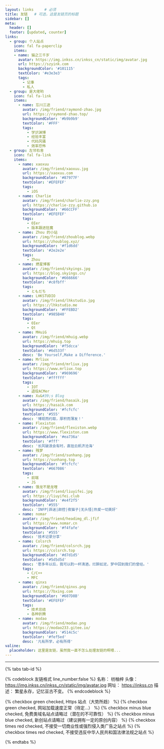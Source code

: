 ```yaml
---
layout: links     # 必须
title: 友链   # 可选，这是友链页的标题
sidebar: []
meta:
  header: []
  footer: [updated, counter]
links:
  - group: 个人站点
    icon: fal fa-paperclip
    items:
    - name: 猫之三千岁
      avatar: https://img.inkss.cn/inkss_cn/static/img/avatar.jpg
      url: https://szyink.com
      backgroundColor: '#101115'
      textColor: '#e3e3e3'
      tags:
        - 记事
        - 私人
  - group: 是大佬哟
    icon: fal fa-link
    items:
      - name: 忘川三途
        avatar: /img/friend/raymond-zhao.jpg
        url: https://raymond-zhao.top/
        backgroundColor: '#b9b9b9'
        textColor: '#FFF'
        tags:
          - 学识渊博
          - 经验丰富
          - 代码风骚
          - 效率恐怖
  - group: 左邻右舍
    icon: fal fa-link
    items:
      - name: xaoxuu
        avatar: /img/friend/xaoxuu.jpg
        url: https://xaoxuu.com
        backgroundColor: '#87977F'
        textColor: '#EFEFEF'
        tags:
          - iOS
      - name: Charlie
        avatar: /img/friend/charlie-zzy.png
        url: https://charlie-zzy.github.io
        backgroundColor: '#66CCFF'
        textColor: '#EFEFEF'
        tags:
          - OIer
          - 版本跟进狂魔
      - name: Zhou 的小站
        avatar: /img/friend/zhoublog.webp
        url: https://zhoublog.xyz/
        backgroundColor: '#f1d6dd'
        textColor: '#2e2e2e'
        tags:
          - Zhou
      - name: 燃星博客
        avatar: /img/friend/skyings.jpg
        url: https://blog.skyings.cn/
        backgroundColor: '#666666'
        textColor: '#c8fbff'
        tags:
          - ともだち
      - name: LHKSTUDIO
        avatar: /img/friend/lhkstudio.jpg
        url: https://lhkstudio.me
        backgroundColor: '#FFEBD2'
        textColor: '#985B40'
        tags:
          - OIer
          - Qt
      - name: MHuiG
        avatar: /img/friend/mhuig.webp
        url: https://mhuig.top
        backgroundColor: '#f5dcca'
        textColor: '#6d533f'
        desc: 'Be Yourself,Make a Difference.'
      - name: Mrliux
        avatar: /img/friend/mrliux.jpg
        url: https://www.mrliux.top
        backgroundColor: '#969696'
        textColor: '#ffffff'
        tags:
          - IOT
          - 退役ACMer
      - name: Xu&#39;s Blog
        avatar: /img/friend/hasaik.jpg
        url: https://hasaik.com
        backgroundColor: '#fcfcfc'
        textColor: '#555'
        desc: '博观而约取，厚积而薄发！'
      - name: Flexiston
        avatar: /img/friend/flexiston.webp
        url: https://www.flexiston.com
        backgroundColor: '#ea736a'
        textColor: '#fff'
        desc: '长风破浪会有时，直挂云帆济沧海'
      - name: 残梦
        avatar: /img/friend/sunhang.jpg
        url: https://sunhang.top
        backgroundColor: '#fcfcfc'
        textColor: '#667086'
        tags:
          - 前端
          - JS
      - name: 饿龙不是龙哩
        avatar: /img/friend/liuyifei.jpg
        url: https://liuyifei.club
        backgroundColor: '#e4f2f5'
        textColor: '#555'
        desc: 'INFP|菲迷|颜控|夜猫子|无头怪|热爱一切美好'
      - name: nomar
        avatar: /img/friend/headimg_dl.jfif
        url: https://www.nomar.cn
        backgroundColor: '#f4fafe'
        textColor: '#555'
        desc: '技术记录分享'
      - name: Colsrch
        avatar: /img/friend/colsrch.jpg
        url: https://colsrch.top
        backgroundColor: '#d7d1d5'
        textColor: '#5d5d5d'
        desc: '愿多年以后，我可以酌一杯清酒，烂醉如泥，梦中回到我们的曾经。'
        tags:
          - C/C++
          - MFC
      - name: qinxs
        avatar: /img/friend/qinxs.png
        url: https://7bxing.com
        backgroundColor: '#607D8B'
        textColor: '#EFEFEF'
        tags:
          - 技术总结
          - 各种折腾
      - name: modao
        avatar: /img/friend/modao.png
        url: https://modao233.gitee.io/
        backgroundColor: '#514c5c'
        textColor: '#fef5ed'
        desc: '凡有所学，必有所得' 
valine:
  placeholder: 这里是友链，虽然我一直不怎么处理友链的啊喂...
---
```


------

{% tabs tab-id %}

<!-- tab <i class="fad fa-galaxy"></i><i style="font-weight: normal;font-style: normal;">&nbsp;举个栗子</i> -->

{% codeblock 友链格式 line_number:false %}
名称： 枋柚梓
头像： https://img.inkss.cn/inkss_cn/static/img/avatar.jpg
网址： https://inkss.cn
描述： 繁星永存，记忆亘古不变。
{% endcodeblock %}

<!-- endtab -->

<!-- tab <i class="fad fa-greater-than-equal"></i><i style="font-weight: normal;font-style: normal;">&nbsp;前置要求 </i> -->

{% checkbox green checked, Https 站点（大势所趋） %}
{% checkbox green checked, 网站加载速度正常（待定...） %}
{% checkbox minus blue checked, 免费类域名站点请略过（潜在的不可靠性） %}
{% checkbox minus blue checked, 新创站点请略过（建议拥有一定的原创内容） %}
{% checkbox times red checked, 不接受一切商业性或强烈侵入类广告之站点 %}
{% checkbox times red checked, 不接受违反中华人民共和国法律法规之站点 %}

<!-- endtab -->

{% endtabs %}

